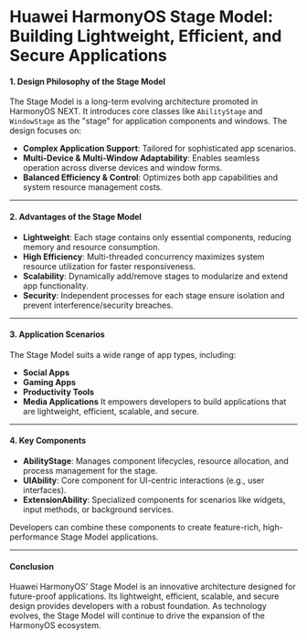 # Huawei HarmonyOS Stage Model: Building Lightweight, Efficient, and Secure Applications

#### 1. **Design Philosophy of the Stage Model**

The Stage Model is a long-term evolving architecture promoted in HarmonyOS NEXT. It introduces core classes like `AbilityStage` and `WindowStage` as the "stage" for application components and windows. The design focuses on:

- **Complex Application Support**: Tailored for sophisticated app scenarios.
- **Multi-Device & Multi-Window Adaptability**: Enables seamless operation across diverse devices and window forms.
- **Balanced Efficiency & Control**: Optimizes both app capabilities and system resource management costs.

------

#### 2. **Advantages of the Stage Model**

- **Lightweight**: Each stage contains only essential components, reducing memory and resource consumption.
- **High Efficiency**: Multi-threaded concurrency maximizes system resource utilization for faster responsiveness.
- **Scalability**: Dynamically add/remove stages to modularize and extend app functionality.
- **Security**: Independent processes for each stage ensure isolation and prevent interference/security breaches.

------

#### 3. **Application Scenarios**

The Stage Model suits a wide range of app types, including:

- **Social Apps**
- **Gaming Apps**
- **Productivity Tools**
- **Media Applications**
   It empowers developers to build applications that are lightweight, efficient, scalable, and secure.

------

#### 4. **Key Components**

- **AbilityStage**: Manages component lifecycles, resource allocation, and process management for the stage.
- **UIAbility**: Core component for UI-centric interactions (e.g., user interfaces).
- **ExtensionAbility**: Specialized components for scenarios like widgets, input methods, or background services.

Developers can combine these components to create feature-rich, high-performance Stage Model applications.

------

#### Conclusion

Huawei HarmonyOS’ Stage Model is an innovative architecture designed for future-proof applications. Its lightweight, efficient, scalable, and secure design provides developers with a robust foundation. As technology evolves, the Stage Model will continue to drive the expansion of the HarmonyOS ecosystem.

